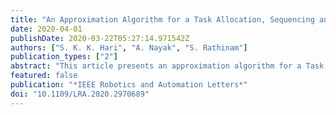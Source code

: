 ```yaml
---
title: "An Approximation Algorithm for a Task Allocation, Sequencing and Scheduling Problem Involving a Human-Robot Team"
date: 2020-04-01
publishDate: 2020-03-22T05:27:14.971542Z
authors: ["S. K. K. Hari", "A. Nayak", "S. Rathinam"]
publication_types: ["2"]
abstract: "This article presents an approximation algorithm for a Task Allocation, Sequencing and Scheduling Problem (TASSP) involving a team of human operators and robots. The robots have to travel to a given set of targets and collaboratively work on the tasks at the targets with the human operators. The problem aims to find a sequence of targets for each robot to visit and schedule the tasks at the targets with the human operators such that each target is visited exactly once by some robot, the scheduling constraints are satisfied and the maximum mission time of any robot is minimum. This problem is a generalization of the single Traveling Salesman Problem and is NP-Hard. Given $k$ robots and $m$ human operators, an algorithm is developed for solving the TASSP with an approximation ratio equal to $frac52-frac1k$ when $m≥ k$ and equal to $frac72-frac1k$ otherwise. Computational results are also presented to corroborate the performance of the proposed algorithm."
featured: false
publication: "*IEEE Robotics and Automation Letters*"
doi: "10.1109/LRA.2020.2970689"
---
```


